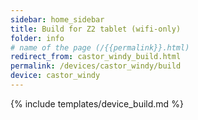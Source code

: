```yaml
---
sidebar: home_sidebar
title: Build for Z2 tablet (wifi-only)
folder: info
# name of the page (/{{permalink}}.html)
redirect_from: castor_windy_build.html
permalink: /devices/castor_windy/build
device: castor_windy
---
```

{% include templates/device_build.md %}

